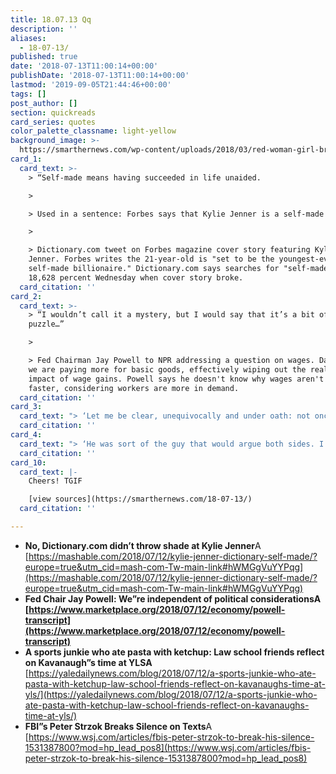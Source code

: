 ```yaml
---
title: 18.07.13 Qq
description: ''
aliases:
  - 18-07-13/
published: true
date: '2018-07-13T11:00:14+00:00'
publishDate: '2018-07-13T11:00:14+00:00'
lastmod: '2019-09-05T21:44:46+00:00'
tags: []
post_author: []
section: quickreads
card_series: quotes
color_palette_classname: light-yellow
background_image: >-
  https://smarthernews.com/wp-content/uploads/2018/03/red-woman-girl-brown-scaled.jpg
card_1:
  card_text: >-
    > “Self-made means having succeeded in life unaided.

    > 

    > Used in a sentence: Forbes says that Kylie Jenner is a self-made woman.”

    > 

    > Dictionary.com tweet on Forbes magazine cover story featuring Kylie
    Jenner. Forbes writes the 21-year-old is "set to be the youngest-ever
    self-made billionaire." Dictionary.com says searches for "self-made" were up
    18,628 percent Wednesday when cover story broke.
  card_citation: ''
card_2:
  card_text: >-
    > “I wouldn’t call it a mystery, but I would say that it’s a bit of a
    puzzle…”

    > 

    > Fed Chairman Jay Powell to NPR addressing a question on wages. Data shows
    we are paying more for basic goods, effectively wiping out the real-life
    impact of wage gains. Powell says he doesn't know why wages aren't going up
    faster, considering workers are more in demand.
  card_citation: ''
card_3:
  card_text: "> ‘Let me be clear, unequivocally and under oath: not once in my 26 years of defending my nation did my personal opinions impact any official action I took.”\n> \n> FBI agent Peter Strzok, testifying before Congress. A lead agent for the Hillary Clinton email investigation and a member of the Mueller team at one time, Strzok's text messages revealed criticisms of officials of both parties, but most notably the President who he called an idiot and said he would stop from assuming office."
  card_citation: ''
card_4:
  card_text: "> ‘He was sort of the guy that would argue both sides. I don’t think he sees himself as an ideologue in any way. I think he sees himself as someone who has intellectual rigor in how he looks at the law.’\n> \n> Yale Law graduate Ken Christmas, a fmr. law school roommate of Supreme Court Justice nominee Brett Kavanaugh. Christmas, an African-American, said the two would often discuss minority issues. Christmas also says Kavanaugh was a bland eater & has limited dance moves."
  card_citation: ''
card_10:
  card_text: |-
    Cheers! TGIF

    [view sources](https://smarthernews.com/18-07-13/)
  card_citation: ''

---
```

*   **No, Dictionary.com didn’t throw shade at Kylie Jenner**A [https://mashable.com/2018/07/12/kylie-jenner-dictionary-self-made/?europe=true&utm_cid=mash-com-Tw-main-link#hWMGgVuYYPqg](https://mashable.com/2018/07/12/kylie-jenner-dictionary-self-made/?europe=true&utm_cid=mash-com-Tw-main-link#hWMGgVuYYPqg)
*   **Fed Chair Jay Powell: We”re independent of political considerationsA [https://www.marketplace.org/2018/07/12/economy/powell-transcript](https://www.marketplace.org/2018/07/12/economy/powell-transcript)**
*   **A sports junkie who ate pasta with ketchup: Law school friends reflect on Kavanaugh”s time at YLSA** [https://yaledailynews.com/blog/2018/07/12/a-sports-junkie-who-ate-pasta-with-ketchup-law-school-friends-reflect-on-kavanaughs-time-at-yls/](https://yaledailynews.com/blog/2018/07/12/a-sports-junkie-who-ate-pasta-with-ketchup-law-school-friends-reflect-on-kavanaughs-time-at-yls/)
*   **FBI”s Peter Strzok Breaks Silence on Texts**A [https://www.wsj.com/articles/fbis-peter-strzok-to-break-his-silence-1531387800?mod=hp_lead_pos8](https://www.wsj.com/articles/fbis-peter-strzok-to-break-his-silence-1531387800?mod=hp_lead_pos8)